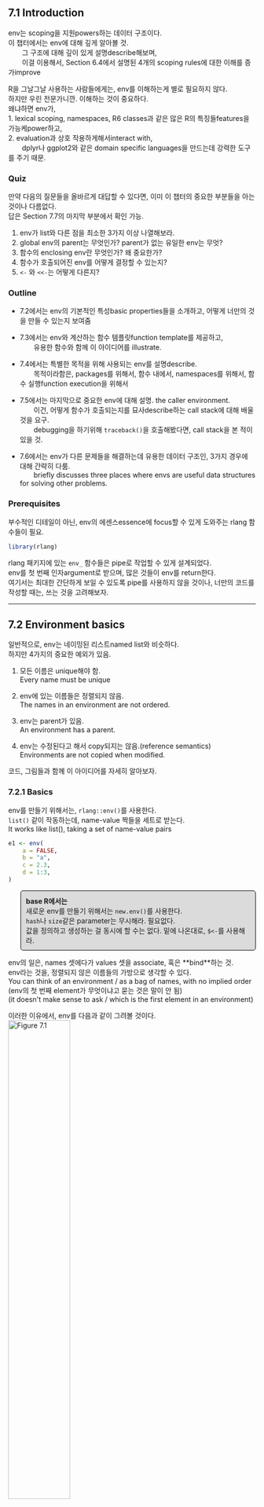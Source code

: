 7.1 Introduction
----------------

env는 scoping을 지원powers하는 데이터 구조이다. <br /> 이 챕터에서는 env에 대해 깊게 알아볼 것. <br />   그 구조에 대해 깊이 있게 설명describe해보며, <br />   이걸 이용해서, Section 6.4에서 설명된 4개의 scoping rules에 대한 이해를 증가improve

R을 그날그날 사용하는 사람들에게는, env를 이해하는게 별로 필요하지 않다. <br /> 하지만 우린 전문가니깐. 이해하는 것이 중요하다. <br /> 왜냐하면 env가, <br /> 1. lexical scoping, namespaces, R6 classes과 같은 많은 R의 특징들features을 가능케power하고, <br /> 2. evaluation과 상호 작용하게해서interact with, <br />   dplyr나 ggplot2와 같은 domain specific languages을 만드는데 강력한 도구를 주기 때문.

### Quiz

만약 다음의 질문들을 올바르게 대답할 수 있다면, 이미 이 챕터의 중요한 부분들을 아는 것이나 다름없다. <br /> 답은 Section 7.7의 마지막 부분에서 확인 가능.

1.  env가 list와 다른 점을 최소한 3가지 이상 나열해보라. <br />
2.  global env의 parent는 무엇인가? parent가 없는 유일한 env는 무엇? <br />
3.  함수의 enclosing env란 무엇인가? 왜 중요한가? <br />
4.  함수가 호출되어진 env를 어떻게 결정할 수 있는지? <br />
5.  `<-` 와 `<<-`는 어떻게 다른지?

### Outline

-   7.2에서는 env의 기본적인 특성basic properties들을 소개하고, 어떻게 너만의 것을 만들 수 있는지 보여줌

-   7.3에서는 env와 계산하는 함수 템플릿function template를 제공하고, <br />   유용한 함수와 함께 이 아이디어를 illustrate.

-   7.4에서는 특별한 목적을 위해 사용되는 env를 설명describe. <br />   목적이라함은, packages를 위해서, 함수 내에서, namespaces를 위해서, 함수 실행function execution을 위해서

-   7.5에서는 마지막으로 중요한 env에 대해 설명. the caller environment. <br />   이건, 어떻게 함수가 호출되는지를 묘사describe하는 call stack에 대해 배울 것을 요구. <br />   debugging을 하기위해 `traceback()`을 호출해봤다면, call stack을 본 적이 있을 것.

-   7.6에서는 env가 다른 문제들을 해결하는데 유용한 데이터 구조인, 3가지 경우에 대해 간략히 다룸. <br />   briefly discusses three places where envs are useful data structures for solving other problems.

### Prerequisites

부수적인 디테일이 아닌, env의 에센스essence에 focus할 수 있게 도와주는 rlang 함수들이 필요.

``` r
library(rlang)
```

rlang 패키지에 있는 `env_` 함수들은 pipe로 작업할 수 있게 설계되었다. <br /> env를 첫 번째 인자argument로 받으며, 많은 것들이 env를 return한다. <br /> 여기서는 최대한 간단하게 보일 수 있도록 pipe를 사용하지 않을 것이나, 너만의 코드를 작성할 때는, 쓰는 것을 고려해보자.

------------------------------------------------------------------------

7.2 Environment basics
----------------------

일반적으로, env는 네이밍된 리스트named list와 비슷하다. <br /> 하지만 4가지의 중요한 예외가 있음.

1.  모든 이름은 unique해야 함. <br /> Every name must be unique

2.  env에 있는 이름들은 정렬되지 않음. <br /> The names in an environment are not ordered.

3.  env는 parent가 있음. <br /> An environment has a parent.

4.  env는 수정된다고 해서 copy되지는 않음.(reference semantics) <br /> Environments are not copied when modified.

코드, 그림들과 함께 이 아이디어를 자세히 알아보자.

### 7.2.1 Basics

env를 만들기 위해서는, `rlang::env()`를 사용한다. <br /> `list()` 같이 작동하는데, name-value 짝들을 세트로 받는다. <br /> It works like list(), taking a set of name-value pairs

``` r
e1 <- env(
    a = FALSE,
    b = "a",
    c = 2.3,
    d = 1:3,
)
```

<style>
p.comment {
background-color: #DBDBDB;
padding: 10px;
border: 1px solid black;
margin-left: 25px;
border-radius: 5px;
}
</style>
<p class="comment">
<strong>base R에서는</strong> <br /> 새로운 env를 만들기 위해서는 <code>new.env()</code>를 사용한다. <br /> <code>hash</code>나 <code>size</code>같은 parameter는 무시해라. 필요없다. <br /> 값을 정의하고 생성하는 걸 동시에 할 수는 없다. 밑에 나온대로, <code>$&lt;-</code>를 사용해라.
</p>
env의 일은, names 셋에다가 values 셋을 associate, 혹은 **bind**하는 것. <br /> env라는 것을, 정렬되지 않은 이름들의 가방으로 생각할 수 있다. <br /> You can think of an environment / as a bag of names, with no implied order <br /> (env의 첫 번째 element가 무엇이냐고 묻는 것은 말이 안 됨) <br /> (it doesn't make sense to ask / which is the first element in an environment)

이러한 이유에서, env를 다음과 같이 그려볼 것이다. <br /> <img src="https://d33wubrfki0l68.cloudfront.net/f5dbd02f5235283e78decdd4f18692b40f1ddf42/c5683/diagrams/environments/bindings.png" alt="Figure 7.1" style="width:50.0%" />

Section 2.5.2에서 다룬 것과 같이, env는 reference semantics를 가지고 있다. <br /> environments have reference semantics. <br /> 대부분의 R 오브젝트들과는 달리, 이걸 수정하면, copy를 만들지 않고, 즉시 수정됨. <br /> when you modify them, you modify them in place, and don't create a copy.

이게 무엇을 암시하냐면, envs가 그들 자체themselves를 contain할 수 있다는 것. <br /> One important implication is that environments can contatin themselves.

``` r
e1$d <- e1
```

<img src="https://d33wubrfki0l68.cloudfront.net/0d41862821d3226c38b73f78a530117349b7344a/abb88/diagrams/environments/loop.png" alt="Figure 7.2" style="width:50.0%" />

env를 프린팅해보면 그냥 메모리 주소memory address만 표시된다. 별로 쓸모가 없음.

``` r
e1
## <environment: 0x00000000146cf208>
```

대신에 `env_print()`를 사용하면 좀 더 정보를 준다.

``` r
env_print(e1)
## <environment: 00000000146CF208>
## parent: <environment: global>
## bindings:
##  * a: <lgl>
##  * b: <chr>
##  * c: <dbl>
##  * d: <env>
```

`env_names()`를 사용하면, 현재의 bindings를 주고 있는 캐릭터 벡터character vector를 얻을 수 있다. <br /> You can use env\_names() to get a character vector / giving the current bindings

``` r
env_names(e1)
## [1] "a" "b" "c" "d"
```

<p class="comment">
<strong>base R에서는</strong> <br /> 3.2.0 이후 버전에서는 <code>names()</code>를 사용하면, env의 bindings의 리스트를 준다. <br /> 3.1.0 혹은 그 이전 버전에서는, <code>ls()</code>에다가 <code>all.names = TRUE</code>라고 옵션을 줘야 모든 bindings를 보여줌. <br /> 이게 가끔 하던 <code>rm(list = ls())</code>의 의미였군.. 변수들 다 없앨 때 쓰던..
</p>
### 7.2.2 Important environments

Section 7.4에서 특별한 env에 대해서 자세하게 다뤄볼 것인데, 여기서는 2개만 미리 하겠다. <br /> current env, 혹은 `current_env()`는, 코드가 현재 실행되고 있는 env다. <br />   is the environment in which code is currently executing. <br /> experimenting interactively할 때에는, 보통 그건 global env.이다. 혹은 `global_env()` <br /> (역자: 어떻게 해석해야할지 모르겠음. 그러니깐 그냥 우리가 평소 쓰는 그것이 global env라는 것 같은데. <br /> 원문: When you're experimenting interactively, that's usually the global environment, or global\_env().) <br /> global env는 가끔 workspace라고 불린다. 왜냐하면 이 곳에서 모든 interactive 계산이 일어나기 때문. <br /> interactive( = outside of a function)

그러니깐 내가 이해를 해본대로 써보자면, <br /> 우리가 이 때까지 늘상 해왔던 단순한 계산, 할당 이런 것들이 다 interactive computation인데, <br /> 이게 일어나는 곳이 global env이고, worskpace임.

env들을 비교하기 위해서는, `==`가 아닌, `identical()`을 이용해야 한다. <br /> 왜냐하면 `==`는 벡터화된 연산자vectorised operator인데, env는 벡터가 아니기 때문이다.

``` r
identical(global_env(), current_env())
## [1] TRUE

global_env() == current_env()
## Error in global_env() == current_env(): atomic과 리스트 타입들에 대해서만 비교(1)가 가능합니다
```

<p class="comment">
<strong>base R에서는</strong> <br /> global env는 <code>globalenv()</code>를 통해서, current env는 <code>environment()</code>를 통해서 접근 가능. <br /> global env는 <code>Rf\_GlobalEnv</code> 혹은 <code>.GlobalEnv</code>로 프린트된다.
</p>
### 7.2.3 Parents

모든 env는 **parent**를 가지고 있다. 또다른 env임. <br /> 다이어그램에서, parent는 작은 옅은 파란색 원으로 표시되고, 또다른 env를 화살표로 가리키고 있다. <br /> In diagrams, the parent is shown as a small pale blue circle and arrow that points to another env.

parent는 lexical scoping을 implement하기 위해 사용된 것. <br /> 만약에 env 안에서 name이 발견되지 않는다면, R은 그것의 parent를 확인해볼 것이다. <br /> `env()`에서 unnamed argument를 공급해줌으로써, parent env를 설정할 수 있다. <br /> 만약에 공급해주지 않는다면, 디폴트로 current env가 된다. current env가 parent env가 된다는 뜻 <br /> 아래의 코드에서, `e2b`의 parent는 `e2a`이다.

``` r
e2a <- env(d = 4, e = 5)
e2b <- env(e2a, a = 1, b = 2, c = 3)
```

<img src="https://d33wubrfki0l68.cloudfront.net/336e61bf494a6424484b8b2685a440a7db1566bf/59bce/diagrams/environments/parents.png" alt="Figure 7.3" style="width:50.0%" />

공간을 아끼기 위해, ancestors를 다 그리진 않을거다. <br /> 그냥 옅은 파란색 원을 볼 때마다, parent env가 어딘가에 있다는 것만 기억해라. <br /> 화살표가 향한 곳이, parent env.

env의 parent를 `env_parent()`를 통해서 찾을 수 있다.

``` r
env_parent(e2b)
## <environment: 0x0000000018bf7608>
env_parent(e2a)
## <environment: R_GlobalEnv>
```

그런데 딱히 `e2a`라고 딱 나오는게 아니고, 주소가 같게 나온다. <br /> `env_print()`에서 찾을 수 있던 주소. <br /> 그거랑 같게 나옴.

parent가 없는 단 하나의 env가 있다. **empty** env. <br /> 텅 비어있는 파란색 원을 가지고 있는 애인데, 얘가 `R_EmptyEnv`다. 이건 R이 사용하는 이름임. <br /> 공간이 허락할 때만 이 empty env를 그려놓겠다.

``` r
e2c <- env(empty_env(), d = 4, e = 5)
e2d <- env(e2c, a = 1, b = 2, c = 3)
```

<img src="https://d33wubrfki0l68.cloudfront.net/ff7bec1ccb1455917a6c9d0f44f114ef5c78519f/39793/diagrams/environments/parents-empty.png" alt="Figure 7.4" style="width:50.0%" />

모든 env의 ancestors는 결국에는, empty env와 함께 종료된다. <br /> `env_parents()`를 이용해서 모든 ancestors를 볼 수 있다.

``` r
env_parents(e2b)
## [[1]]   <env: 0000000018BF7608>
## [[2]] $ <env: global>
env_parent(e2d)
## <environment: 0x00000000190bbe18>
```

디폴트로, `env_parents()`는 global env에 다다르면 멈춘다. <br /> global env의 ancestors는 모든 attach된 패키지를 포함하고 있기 때문에, 이게 유용하다. <br /> `env_parents()`의 디폴트를, empty env까지 찾게끔 바꿔보면 이걸 확인해볼 수 있다. <br /> Section 7.4.1에서 이 env들을 다시 확인해볼 것이다.

``` r
env_parents(e2b, last = empty_env())
##  [[1]]   <env: 0000000018BF7608>
##  [[2]] $ <env: global>
##  [[3]] $ <env: package:rlang>
##  [[4]] $ <env: package:stats>
##  [[5]] $ <env: package:graphics>
##  [[6]] $ <env: package:grDevices>
##  [[7]] $ <env: package:utils>
##  [[8]] $ <env: package:datasets>
##  [[9]] $ <env: package:methods>
## [[10]] $ <env: Autoloads>
## [[11]] $ <env: package:base>
## [[12]] $ <env: empty>
```

<p class="comment">
<strong>base R에서는</strong> <br /> <code>parent.env()</code>를 사용해서 env의 parent를 찾는다. <br /> 모든 ancestors를 return해주는 그런 base 함수는 없음.
</p>
### 7.2.4 Super assignment, `<<-`

env의 ancestors는, `<<-`와 중요한 관계가 있다. <br /> The ancestors of an environment / have an important relationship to &lt;&lt;-.

보통의 할당regular assignment, `<-`는, 항상 current env에서 변수를 생성create한다. <br /> Regular assignment, &lt;-, always creates a variable in the current env.

Super assignment, `<<-`는 절대 current env에서 변수를 생성하지는 않고, <br />   대신에 parent env에서 발견된, 존재하는 변수를 수정한다. <br />   but instead modifies an existing variable / found in a parent env.

``` r
x <- 0
f <- function() {
    x <<- 1
}
f()
x
## [1] 1
```

만약, `<<-`가 존재하는 변수를 찾지 못한다면, global env에서 하나 만들 것이다. <br /> 이건 보통 원치 않은 것인데, 왜냐하면 global 변수는 함수들 간의 뚜렷하지 않은 의존성을 유발하기 때문. <br /> This is usually undesirable, because global variables introduce non-obvious dependencies btw functions.

`<<-`는 대부분 보통 function factory와 함께 사용될 것이다. Section 10.2.4에서 다룸.

### 7.2.5 Getting and setting

리스트 때와 같은 방법으로, $와 \[\[를 이용해서 env의 elements를 get, set할 수 있다.

``` r
e3 <- env(x = 1, y =2)
e3$x
## [1] 1
e3$z <- 3
e3[["z"]]
## [1] 3
```

하지만 `[[`를 숫자 인덱스와는 쓸 수 없고, `[`도 사용할 수는 없다. <br /> (env에서는 order가 없다고 했으니깐 뭐)

``` r
e3[[1]]
## Error in e3[[1]]: wrong arguments for subsetting an environment
e3[c("x", "y")]
## Error in e3[c("x", "y")]: 객체의 타입 'environment'는 부분대입할 수 없습니다
```

`$`와 `[[`는 만약 binding이 존재하지 않는다면, `NULL`을 return할 것이다. <br /> 에러를 얻길 원한다면, `env_get()`를 사용해라.

``` r
e3$xyz
## NULL
env_get(e3, "xyz")
## Error in env_get(e3, "xyz"): 객체 'xyz'를 찾을 수 없습니다
```

binding이 존재하지 않는 경우에, 디폴트값을 얻도록 설정해놓을 수도 있다. <br /> default 인자argument를 사용해라.

``` r
env_get(e3, "xyz", default = NA)
## [1] NA
```

env에다가 bindings를 추가할 수 있는 2가지 방법이 있다. <br /> - `env_poke()`는 name(string으로 주어야함)과 value를 받는다.

``` r
env_poke(e3, "a", 100)
e3$a
## [1] 100
```

-   `env_bind()`는 여러 개의 값들을 bind할 수 있도록 해준다.

``` r
env_bind(e3, a = 10, b = 20)
env_names(e3)
## [1] "x" "y" "z" "a" "b"
```

binding 추가하는것에 대해봤고, <br /> env가 binding을 갖고 있는지를 `env_has()`를 통해서 확인할 수 있다.

``` r
env_has(e3, "a")
##    a 
## TRUE
```

리스트와는 다르게, element를 `NULL`로 설정한다고 해서 제거가 되는건 아니다. <br /> 왜냐하면 가끔씩 `NULL`을 refer하는 이름을 원할 수 있기 때문에. <br /> 이럴 때는 `env_unbind()`를 사용해라.

``` r
e3$a <- NULL
env_has(e3, "a")
##    a 
## TRUE

env_unbind(e3, "a")
env_has(e3, "a")
##     a 
## FALSE
```

name을 unbinding하는 것은, 오브젝트를 삭제하지는 않는다. <br /> 그건 garbage collector의 일이고, 이름이 묶여있지 않은 오브젝트들은 자동적으로 삭제하는 애들. <br /> 이 작업은 Section 2.6에 자세하게 설명되어 있다.

<p class="comment">
<strong>base R에서는</strong> <br /> <code>get()</code>, <code>assign()</code>, <code>exists()</code>, <code>rm()</code>을 봐보아라. <br /> 이것들은 current env와 interactively하게 사용할 수 있도록 디자인되어 있다. <br /> 그래서 다른 env들과 작업할 때는 좀 투박하다. <br /> 그리고 <code>inherits</code> 인자argument에 대해서 알아두어라. <br /> 이건 디폴트로 <code>TRUE</code>인데, 기본 환경base equivalents에서, <br />   제공supplied된 env와 이 env의 모든 ancestors를 검색inspect할 것이라는 뜻.
</p>
### 7.2.6 Advanced bindings

`env_bind()`의 이색적 변형exotic variants가 2개 더 있다.

1.  `env_bind_lazy()`는 **delayed bindings**를 만든다. <br /> 접근이 처음으로 되었을 때, evaluated되는 애들. <br /> 더 자세하게 살펴보면, delayed bindings는 promises를 만드는데, 그래서 함수 인자들과 같이 행동behave한다. <br /> Behind the scenes, delayed bindings create promises, so behave in the same way as function arguments.

그러니깐 호출이 되어서 정말 필요할 때까지는 evaluate하지는 않는 것임.

``` r
env_bind_lazy(current_env(), b = {Sys.sleep(1); 1})

system.time(print(b))
## [1] 1
##    user  system elapsed 
##       0       0       1
system.time(print(b))
## [1] 1
##    user  system elapsed 
##       0       0       0
```

그러니깐 처음에는 접근하는데 Sys.sleep()의 값만큼 시간이 걸렸는데, 한 번 evaluated이 되고 난 이후에는 <br /> 바로바로 접근access이 가능.

delayed bindings의 가장 중요한 사용은 `autoload()`에서 이루어진다. <br /> R 패키지가 데이터셋을 제공할 수 있도록 해주는 것이 `autoload()`. <br /> 메모리에 로드되어있는 것처럼 행동behave하는데, 사실은 필요할 때에만 디스크에서 로드되는 것.

1.  `env_bind_active()`는 **active bindings**를 만든다. 얘들은 접근될 때마다 re-computed

``` r
env_bind_active(current_env(), z1 = function(val) runif(1))
z1
## [1] 0.4672769
z1
## [1] 0.4547822
```

active bindings는 R6의 active fields를 implement할 때 사용된다. Section 14.3.2에서 배우게 됨.

<p class="comment">
<strong>base R에서는</strong> <br /> <code>?delayedAssign()</code>과 <code>?makeActiveBinding()</code>을 보아라.
</p>
### 7.2.7 Exercises

------------------------------------------------------------------------

7.3 Recursing over environments
-------------------------------

하나의 env의 모든 ancestors를 조작operate하고 싶다면, 보통 recursive 함수를 작성하는게 편리하다. <br /> 이 섹션에서는 env에 대해 새롭게 배운 지식을 적용해서, <br />   name을 받는 함수를 작성하는데, 그 name이 어디에 정의되어있는지 env를 찾는 것을, <br />   R의 regular scoping rules를 이용해 `where()`로 찾아본다. <br /> This section shows you how, applying your new knowledge of environments to write a function <br /> that given a name, finds the environment where() that name is defined, using R's regular scoping rules. <br /> 이해가 안 되어도 쭉쭉 읽어보고 다시 읽어보자.

`where()`의 정의는 단순straightforward하다. <br /> 2개의 arguments를 가지며, 하나는 찾아볼 name(문자열string으로), <br />   다른 하나는 어떤 env에서부터 찾아볼지. <br /> (여기 나오는 `caller_env()`가 왜 좋은 디폴트인지 7.5에서 배우게 될 것)

``` r
where <- function(name, env = caller_env()){
  if (identical(env, empty_env())) {
    # Base case
    stop("Can't find ", name, call. = FALSE)
  } else if (env_has(env, name)) {
    # Success case
    env
  } else {
    # Recursive case
    where (name, env_parent(env))
  }
}
```

3가지 케이스가 있다.

-   base case: empty env까지 다다랐는데 binding을 못 찾은 것. <br /> 더 갈 곳이 없어서 error가 나옴. <br />
-   successful case: env에 name이 존재해서, env를 return <br />
-   recursive case: env에서 이름이 발견되지 않아서, parent를 시도해봄. <br />

이 3가지 케이스들을, 3개의 예시와 함께 illustrate해보자.

``` r
where("yyy")
## Error: Can't find yyy
x <- 5
where("x")
## <environment: R_GlobalEnv>
where("mean")
## <environment: base>
```

그림을 통해 보면 좀 더 이해가 쉬울 수도 있다. <br /> 다음의 코드와 다이어그램 같이, 2개의 envs가 있다고 상상해보자.

``` r
e4a <- env(empty_env(), a = 1, b = 2)
e4b <- env(e4a, x = 10, a = 11)
```

<img src="https://d33wubrfki0l68.cloudfront.net/9fab27eb096eb643a391f207daeabbb023813c30/7e894/diagrams/environments/where-ex.png" alt="Figure 7.5" style="width:50.0%" />

-   `where("a", e4b)`는 `e4b`에서 `a`를 찾을 것. <br />
-   `where("b", e4b)`는 `e4b`에서 `b`를 못 찾아서, parent인 `e4a`에서 찾아볼 것이고, 거기서 찾음. <br />
-   `where('c", e4b)`는 `e4b`에서 찾아보고, `e4a`에서 찾아보고, empty env에 다다라서 error를 throw.

envs들에 대해서는 반복적으로recursively 작업하는 것은 자연스럽다. <br /> 그래서 `where()`을 유용한 템플릿으로 쓸 수 있다. <br /> `where()`에서 특정한 것들만 빼면 구조를 좀 더 명확하게 볼 수 있다.

``` r
f <- function(..., env = caller_env()) {
  if (identical(env, empty_env())) {
    # Base case
  } else if (success) {
    # Success case
  } else {
    # Recursive case
    f (..., env = env_parent(env))
  }
}
```

<p class="comment">
<strong>Iteration versus recursion</strong> <br /> 위에 한 recursion 대신에 루프를 쓰는 것도 가능하다. <br /> 내 생각에는 recursive version이 더 쉬운 것 같은데, <br /> 만약에 recursive functions를 많이 안 써봤다면 이게 더 쉽게 이해될 수도 있기에, 해보았다. <br /> <code> f2 &lt;- function(..., env = caller\_env()) { while (!identical(env, empty\_env())) { if (success) { \# success case return() } \# inspect parent env &lt;- env\_parent(env) }

    # base case

} </code>
</p>
### 7.3.1 Exercises

------------------------------------------------------------------------

7.4 Special environments
------------------------

대부분의 env는, 니가 만드는게 아니고, R에 의해 만들어진다. <br /> 이 섹션에서는, 대부분의 중요한 env에 대해서 배울 것이다. <br /> 위에서는 이미 current env랑 global env를 배워봤었고.

패키지 env에서부터 시작해서, <br /> 그러고나서 함수가 만들어졌을 때, 함수에 bound되는 function env에 대해서 배울 것이다. <br /> You'll learn about the function environment bound to the function when it is created, <br /> 그리고 function이 호출될 때마다 만들어지는, ephemeral execution env에 대해서 배울 것. <br /> and the ephemeral execution environment created every time the function is called. <br /> 1. package env, 2. function env, 3. execution env

마지막으로, package와 function env가 namespaces를 지원support하기 위해 어떻게 interact하는지, <br /> 이걸로, 유저가 어떤 다른 패키지를 로드하던 간에,   패키지가 항상 같은 방식으로 작동behave한다는 걸 보장받을 수 있다.

### 7.4.1 Package env와 search path

`library()`나 `require()`를 통해서 attach한 패키지들은 global env의 parents들 중 하나가 된다. <br /> immediate parent는 가장 최근에 attach한 패키지, 그리고 그 바로 위 parent는 2번 째로 최근에 attach한 패키지..이런 식 ![그림1](https://d33wubrfki0l68.cloudfront.net/038b2da4f5db1d2a8acaf4ee1e7d08d04ab36ebc/ac22a/diagrams/environments/search-path.png)

이런 식으로 parents를 거슬러 올라가다보면, 패키지들이 attach된 순서를 볼 수 있다. <br /> 이걸 **search path**라고 부르는데, <br />   이 env들에 있는 모든 오브젝트들을 top-level interactive workspace에서부터 찾을 수 있기 때문.<br />   because all objects in these environments / can be found from the top-level interactive workspace.

이 env들의 이름들을, `base::search()`를 통해서 혹은 env 그 자체들을 `rlang::search_envs()`를 통해서 확인할 수 있다.

``` r
search()
##  [1] ".GlobalEnv"        "package:rlang"     "package:stats"    
##  [4] "package:graphics"  "package:grDevices" "package:utils"    
##  [7] "package:datasets"  "package:methods"   "Autoloads"        
## [10] "package:base"
```

``` r
search_envs()
##  [[1]] $ <env: global>
##  [[2]] $ <env: package:rlang>
##  [[3]] $ <env: package:stats>
##  [[4]] $ <env: package:graphics>
##  [[5]] $ <env: package:grDevices>
##  [[6]] $ <env: package:utils>
##  [[7]] $ <env: package:datasets>
##  [[8]] $ <env: package:methods>
##  [[9]] $ <env: Autoloads>
## [[10]] $ <env: package:base>
```

search path의 마지막 2개 env들은 항상 같다. `Autoloads` 그리고 `package:base`

-   `Autoloads` env는 delayed bindings를 이용해서 메모리를 save한다. <br /> 어떻게? 패키지 오브젝트들(예를 들어, 큰 데이터셋)을 필요할 때만 로딩하는 방식으로.

-   `package:base` 혹은 그냥 base라고 하는 base env는, base 패키지의 env다. <br /> 이건 다른 패키지들의 로딩을 시동걸 수 있어야하기 때문에 특별하다. <br /> It is special because / it has to be able to bootstrap / the loading of all other packages. <br /> 이 base env는, `base_env()`를 통해 직접적으로 access할 수 있다.

`library()`를 통해서 다른 패키지를 로딩할 때, global env의 parent env가 다음과 같이 변한다. <br /> pkg:d가 추가된 것. ![그림2](https://d33wubrfki0l68.cloudfront.net/7c87a5711e92f0269cead3e59fc1e1e45f3667e9/0290f/diagrams/environments/search-path-2.png)

### 7.4.2 The function environment

함수function는, 그게 만들어질 때, current env를 bind한다. <br /> A function binds the current environment when it is created. <br /> 이걸 **function env**라고 부르는데, lexical scoping에 사용된다. <br /> 컴퓨터 언어에서는, 자신의 env를 캡쳐하는 함수들을 **closures**라고 부르는데, R에서는 함수가 자기자신의 env를 항상 bind한다. <br /> 그래서 R's documentation에서는 function이랑 closures랑 혼용해서 사용하는 것이다.

이 function env는 `fn_env()`를 통해서 얻을 수 있다.

``` r
y <- 1
f <- function(x) x + y
fn_env(f)
## <environment: R_GlobalEnv>
```

<p class="comment">
<strong>base R에서는</strong> <br /> 함수 <code>f</code>의 env를 access하고 싶다면 <code>environment(f)</code>를 사용해라.
</p>
다이어그램에서는, 함수를 다음과 같이 env를 bind하고 있는 '반원이 붙은 네모'로 그릴 것이다. <br /> In diagrams, I'll draw a function as a rectangle with a rounded end that binds an environment. <br /> <img src="https://d33wubrfki0l68.cloudfront.net/cd8208b418ecbaf6ace1b6453b93fdf628173e01/68d59/diagrams/environments/binding.png" alt="그림3" style="width:50.0%" />

이 경우에 `f()`는, `f`라는 이름을 함수에 bind하는 env를(왼쪽으로 향한 화살표), bind한다.(오른쪽으로 향한 화살표) <br /> In this case, `f()` binds the environment that binds the name `f` to the function. <br /> (이 부분 이해하는게 여간 어려운 일이 아니다...화이팅해보자)

하지만 항상 이런건 아니다. 다음의 예를 보자. <br /> `g()`는 global env를 binds하고 있고, `g`는 새로운 env `e`에 bound되어 있다. <br /> (아래로 향한 화살표), (왼쪽으로 향한 화살표) <br /> <img src="https://d33wubrfki0l68.cloudfront.net/cd32bb2bc59dcfa579b0415ebac271f24c6a85fd/cde86/diagrams/environments/binding-2.png" alt="그림4" style="width:50.0%" />

bind하는 것과 bound되는 것은 미묘하지만 분명한 차이가 있다. <br /> 전자는 우리가 `g`를 어떻게 찾느냐 하는 것이고, 후자는 `g`가 그것의 변수들을 어떻게 찾느냐 하는 것임.

함수 `g`는 global env에서 우리가 찾는 것이고, `g`의 변수들이 있다면 e라는 env안에서 찾는 것.

### 7.4.3 Namespaces

위의 다이어그램을 보면, 어떤 패키지들을 로드시키냐에 따라 패키지의 parent env가 달라진다. <br /> 그럼 걱정이 된다. 패키지들이 다른 순서로 로드되어 있으면 패키지가 다른 함수를 찾는게 아닐까? <br /> **namespaces**의 목표는 이런 일이 생기지 않도록 하는 것이다. <br /> 그리고 어떤 패키지들이 attach되었던간에 같은 방식으로 작동하도록.

예를 들어서, `sd()`를 봐보자.

``` r
sd
## function (x, na.rm = FALSE) 
## sqrt(var(if (is.vector(x) || is.factor(x)) x else as.double(x), 
##     na.rm = na.rm))
## <bytecode: 0x0000000019219328>
## <environment: namespace:stats>
```

`sd()`는 `var()`의 관점으로 정의되어 있다. sd() is defined in terms of var(). <br /> 그래서 만약에 global env에서, 혹은 다른 attach된 패키지 안의, `var()`이라고 불리는 어떤 함수에 의해, <br />   `sd()`의 결과가 영향받지 않을까 걱정할 수 있다. <br /> so you might worry that the result of sd() / would be affected / by any function called var() <br />   either in the global env, or in one of the other attached packages. <details> <summary>예를 들어,</summary>

``` r
sd(1:2)
## [1] 0.7071068
```

이 값을, `var()`을 새롭게 정의해놓는다면 바뀌지 않을까? 하고 걱정할 수 있음.

``` r
var <- function(x) x
var(1)
## [1] 1
```

이제 `var()`이라는 함수는 받은 그대로를 출력하는 함수

그래도 여전히 `sd()`는 바뀌지 않는다.

``` r
sd(1:2)
## [1] 0.7071068
```

</details> <br /> <br />

R은 앞서 설명한 함수 대(對) binding env를 이용해서, 이러한 문제를 피한다. <br /> R avoids this problem by taking advantage of the function versus binding env described above.

패키지에 있는 모든 함수들은, 한 쌍의 env와 결합associate되어 있다. <br /> package env와 namespace env.

1.  package env는 패키지에 대한 외부 인터페이스. <br /> The package env is th external interface to the package. <br /> R user가 어떻게 attach된 패키지에서, 혹은 `::`를 이용해서 함수를 찾는지. <br /> It's how you, the R user, find a function in an attached package or with `::`. <br /> package env의 parents는 search path에 의해 결정된다. <br />   즉, 패키지가 어떤 순서로 attach되었는지에 따라, package env의 parents가 결정된다.

2.  namespace env는 패키지에 대한 내부 인터페이스. <br /> package env가, 우리가 어떻게 함수를 찾는지를 컨트롤한다면, <br /> namespace env는 어떻게 그 함수가 그 안의 변수를 찾는지를 컨트롤.

정리해보면, package env는 우리가 함수를 찾을 때 쓰는 것이고, namespace env는 함수가 그 안의 변수를 찾을 때 쓰는 것이고. <br /> 근데 그렇다면, 어떤 함수가 다른 함수들을 찾을 수는 없는 것 아닌가? <br /> 내가 함수를 찾을 수는 있고, 함수가 그 안의 변수들을 찾을 수는 있는데, <br /> 함수가 다른 함수들을 찾을 수는 없잖아?

그래서, <br /> package env에 있는 모든 binding들은 namespace env에도 있다. <br /> 이렇게 모든 함수들이, 패키지 안의 다른 함수들을 사용할 수 있는 것. <br /> 하지만 몇몇 binding들은 namespace env에서만 출현occur한다. <br /> 이것들은 internal 혹은 non-exported 오브젝트들이라고 알려져있는데, 이것들 때문에 <br /> user가 내부 구현internal implementation을 감출 수 있는 것hide이다.

이걸 그림으로 나타내보면, <br /> <img src="https://d33wubrfki0l68.cloudfront.net/d4fc3ef4f21f2cb0cd065933cba3005cc4b0ea3c/4c4b3/diagrams/environments/namespace-bind.png" alt="그림5" style="width:50.0%" />

package env랑 namespace env가 둘 다 `sd`에 binding을 갖고 있는데, `sd()` 함수는 namespace env를 binds.

<details> <summary>나는 이게 이해가 안 돼요.</summary> 하, 근데 이걸 위에서 했던, <code>g()</code>라는 함수와 e라는 env의 예에 대입시켜보면 매치가 안 된다. <br /> 그 그림에서, <br />   ①<code>g()</code>는 global env를 binds하기에, global env에서 <code>g()</code>를 찾음. <br />   ②<code>g</code>는 e에 bound되어 있어, its variable을 e에서 찾는다는데,

바로 위 그림을 보면, <br />   ①<code>sd()</code>라는 함수는 namespace env를 binds하고 있다는데, 얘는 package env에서 찾는다고 했음. <br />   ②<code>sd</code>는 package env에 bound되어 있으니, its variable은 여기서 찾아야 하는데, namespace env에서 찾는게 맞음.

그러니깐 내 생각엔, binds하는 곳에서 변수를 찾는거고, bound되는 곳에서 이 함수를 찾을 수 있는거라고 이해하겠다.

정말 오랫동안 생각했는데, 이게 맞는거 같다.

원문의 7.4.3 Namespaces 직전에 나오는 문장, <br /> The distinction between binding and being bound by is subtle but important, the difference is how we find <code>g</code> versus how <code>g</code> finds its variables. <br /> 이 문장이 잘못된거 같다. </details> <br /> <br />

다음으로, 모든 namespace env는 같은 set의 ancestors를 갖는다. <br />

-   각 namespace는 **imports** env를 갖는다. <br /> 패키지에 이용된 모든 함수들에 대한 bindings를 갖고 있는 env. <br /> imports env는 패키지 개발자에 의해, `NAMESPACE` 파일로 컨트롤된다.

-   모든 base 함수들을 explicit하게 importing하는 것은 귀찮다. <br /> 그래서 imports env의 parent는 base **namespace**. <br /> base namespace는 base env와 같은 bindings를 갖고 있는데, 다른 parent를 갖는다.

-   base namespace의 parent는 global env다. 이 말인즉슨, binding이 imports env에서 정의되지 않았다면, 패키지는 평소와 같은 방법으로 찾아볼 거라는 것. <br /> This means that if binding isn't defined in the imports env / the package will look for it in the usual way. <br /> 이건 보통 나쁜 방법이기 때문에, `R CMD check`가 자동적으로 이러한 코드에 대해서 경고한다. <br /> S3 메소드 디스패치가 작동하는 방법 때문에 필요했던 역사적인 이유가 있다.

위 3가지 논의를 그림으로 정리해보면, ![그림6](https://d33wubrfki0l68.cloudfront.net/3184a9827ac2c26c60f65680157241819f55e754/542c2/diagrams/environments/namespace-env.png)

그리고 이걸 전부다 종합해서, `sd()`의 예를 설명해보면, ![그림7](https://d33wubrfki0l68.cloudfront.net/fbbfd3b49bdbd3ca1913043233d48454ec27f14e/ae75a/diagrams/environments/namespace.png)

그래서 `sd()`가 `var`의 값을 찾아볼 때, 항상 패키지 user가 아닌, 패키지 developer가 결정해놓은 env의 sequence들을 찾아가게 된다. <br /> 그래서 package 코드는 user가 어떤 패키지들을 attach시켜놨던간에 항상 같은 방식으로 작동하도록 보장받는 것이다.

<details> <summary>개인적인 정리</summary> 그러니깐, <code>sd()</code>라는 함수를 밖에서 호출할 때는, bound되어 있는 package env에서 찾게 되고, 얘는 Global env의 parent env임. <br /> 그래서, 내가 <code>var()</code>이라는 함수를 외부에서 어떻게 정의를 해놓던간에 얘를 찾아보지 않게 되는 것임. <br /> 그래서 내가 임의로어떻게 정의가 되었던간에, 일관적인 결과를 얻게됨. <br /> 가끔 package들을 로드시켰는데 이름이 같아서 문제가 될 때도 있다. <br /> R많이 써본 사람이면 한번쯤 겪었을텐데, <code>select()</code>였나..? <code>filter()</code>였나 뭐 하나가 충돌이 되어서 이상한 결과값이나 에러를 얻었던 적이 있다. <br /> 이건 이제 진짜 로드되는 순서에 따라 원하는 결과가 나올수도 있고, 아닐수도 있는거지. 흠 이해가 된다. </details> <br /> <br />

위 그림을 보면 알다시피 패키지와 namespace env간에 직접적이 연관direct link은 없다. <br /> function env를 통해서만 연관은 정의된다.

### 7.4.4 Execution environments

마지막으로 다뤄야할 중요한 주제는 execution env다. <br /> 다음의 함수를 처음 실행시켜보면 무엇이 나올까? 2번째로 실행시켜보면?

``` r
g <- function(x) {
  if (!env_has(current_env(), "a")) {
    message("Defining a")
    a <- 1
  } else {
    a <- a + 1
  }
  a
}
```

계속 읽기전에 한 번 생각해보자.

``` r
g(10)
## Defining a
## [1] 1
```

``` r
g(10)
## Defining a
## [1] 1
```

이 함수는 같은 값을 계속 return하는데, Section 6.4.3에서 다루었던 fresh start principle 때문이다. <br /> 함수가 호출될 때마다 host execution에 새로운 env가 생긴다. <br /> 이건 execution env라고 부르고, 이것의 parent는 function env다.

좀 더 간단한 예와 함께 이 과정을 설명해보자. <br /> execution env는 function env를 통해 찾을 수 있다.

``` r
h <- function(x) {
  a <- 2
  x + a
}

y <- h(1)
```

<img src="https://d33wubrfki0l68.cloudfront.net/862b3606a4a218cc98739b224521b649eeac6082/5d3e9/diagrams/environments/execution.png" alt="그림8" style="width:50.0%" />

1.  에서처럼, 우리가 `y <- h(1)`이라고 함수를 호출하면, execution env가 생겨서 `x`에다가 1을 assign. <br />
2.  에서처럼, 이 execution env안에서 `a`에다가 2를 assign. <br />
3.  에서처럼, execution env는 사라지고, `y`에다가 3을 return하면서 함수가 complete.

그림에서, execution env의 parent가 function env라는 것을 확인할 수 있다.

execution env는 보통 ephemeral하다. 쓰고나면 없어진다. <br /> 함수가 완료되고 나면, env는 garbage collected된다. <br /> 몇 가지 방법으로 이걸 더 오래남게끔 할 수는 있다. <br /> 첫 번째는 explicit하게 return하는 것.

``` r
h2 <- function(x) {
  a <- x * 2
  current_env()
}

e <- h2(x = 10)
env_print(e)
## <environment: 0000000018AF37A0>
## parent: <environment: global>
## bindings:
##  * a: <dbl>
##  * x: <dbl>
```

``` r
fn_env(h2)
## <environment: R_GlobalEnv>
```

여기서도 `h2`의 execution env의 parent가 global env라는 걸 볼 수 있다. <br /> function env가 global env이기 때문.

두 번째 방법은 함수같이, env가 binding된 object를 return하도록 하는 것. <br /> Another way to capture it is to return an object with a binding to that environment, like a function. <br /> 다음의 예는 function factory를 사용해서 이 아이디어를 illustrate한다. <br /> `plus()`라는 function factory를 이용해서, `plus_one()`이라는 함수를 만들어볼 것임.

``` r
plus <- function(x) {
  function(y) x + y
}

plus_one <- plus(1)
plus_one
## function(y) x + y
## <environment: 0x00000000185f7b48>
```

다이어그램을 보면, `plus_one()`의 enclosing env가 `plus()`의 execution env라서 조금 복잡하다. <img src="https://d33wubrfki0l68.cloudfront.net/853b74c3293fae253c978b73c55f3d0531d746c5/6ffd5/diagrams/environments/closure.png" alt="그림9" style="width:50.0%" />

우리가 `plus_one()`을 호출하면 무슨 일이 일어나는지? <br /> `plus_one()`의 execution env는, 캡쳐된 `plus()`의 execution env를 parent로 가질 것이다. <br /> What happens when we call plus\_one()? <br /> Its execution environment will have / the captured execution env of plus() as its parent. <br /> 그래서 `plus()`의 execution env가 더 오래 남아있다. <img src="https://d33wubrfki0l68.cloudfront.net/66676485e6a22c807c19b0c54c8fda6bd1292531/3526e/diagrams/environments/closure-call.png" alt="그림10" style="width:50.0%" />

function factory에 대해서는 Section 10.2에서 자세하게 배운다.

### 7,4,5 Exercises

------------------------------------------------------------------------

7.5 Call stacks
---------------

마지막으로 설명해야할 env는, **caller** env. <br /> `rlang::caller_env()`로 access할 수 있다. <br /> 함수가 호출되는 곳의 env를 공급해준다. 그래서 함수가 어떻게 호출되어지느냐에 따라 달라진다. 함수가 어떻게 만들어지에 따라 달라지는게 아니고. <br /> 위에서 봤듯이, env를 argument로 받는 함수를 작성할 때, 유용한 디폴트이다.

<p class="comment">
<strong>base R에서는</strong> <br /> <code>parent.frame()</code>이랑 <code>caller\_env()</code>와 같은 것이다. 이름은 frame인데, frame이 아니라 env를 return한다.
</p>
<details> <summary>base R</summary> `parent.frame()`이랑 `caller_env()`와 같은 것이다. 이름은 frame인데, frame이 아니라 env를 return한다. </details> <br /> <br /> <br /> <br />

caller env를 충분히 이해하기 위해서는, 2개의 연관된 개념들concepts을 다루어야 한다. <br /> ①**frame**으로 만들어진 ②**call stack**. <br />

함수를 실행하는 것은, 2가지 타입들의 context를 만든다. <br /> Executing a function creates two types of context. <br /> 이미 하나는 배웠다. execution env. <br /> 이건 function env의 child. 그리고 이건 함수를 어디에 만들어지는지에 따라 결정된다. <br /> 또 다른 하나는 call stack. 얘는 함수를 어디에 호출되어지는지에 따라 결정됨.

그러니깐, 함수를 실행하는데 있어, 어디서 호출하는지, 그리고 어디에 호출하는지에 따라, <br /> 전자는 call stack을, 후자는 execution env를. 이렇게 2가지의 타입의 context가 만들어짐.

### 7.5.1 Simple call stacks

간단한 sequence of calls를 illustrate해보자: f()는 g()를, g()는 h()를 call한다. <br /> f() calls g() calls h().

``` r
f <- function(x) {
  g(x = 2)
}

g <- function(x) {
  h(x = 3)
}

h <- function(x) {
  stop()
}
```

R에서 call stack을 가장 흔하게 보는 경우는, error가 발생했을때 `traceback()`을 살펴보는 것이다.

``` r
f(x = 1)
## Error in h(x = 3):
traceback()
## No traceback available
```

call stack을 이해하기 위해서, <br />   `stop()` + `traceback()`을 쓰기보다는, `lobstr::cst()`를 사용할 것이다. <br /> 여기서 cst는 **c**all **s**tack **t**ree의 줄임말.

``` r
h <- function(x) {
    lobstr::cst()
}

f(x = 1)
##     x
##  1. \-global::f(x = 1)
##  2.   \-global::g(x = 2)
##  3.     \-global::h(x = 3)
##  4.       \-lobstr::cst()
```

이걸 보면, `cst()`는 `h()`로부터 호출되었고, `h()`는 `g()`로부터 호출되었고, <br />   `g()`는 `f()`로부터 호출되었음을 알 수 있다.

`traceback()`에 나온 것과는 역순이라는 것을 인지할 것. <br /> call stacks가 복잡해질수록, <br />   sequence가 끝나는 지점이 아니라 시작하는 지점으로부터 따지는게 더 쉽다고 생각한다. <br /> 즉, "`f()`가 `g()`를 호출한다"가 "`g()`가 `f()`에 의해 호출된다"보다 쉬움.

### 7.5.2 Lazy evaluation

위의 call stack은 간단하다. <br /> tree-like 구조가 관련되어 있다는 힌트가 있고, 모든게 하나의 branch에서 일어난다. <br /> while you get a hint that there's some tree-like structure involved, everything happens on a single branch. <br /> 이게, 모든 arguments들이 eagerly evaluated되었을 때 call stack의 전형.

lazy evaluation이 연관된 좀 더 복잡한 예를 만들어보자. <br /> 함수들의 sequence를 만들어 볼 건데, `a()`, `b()`, `c()`는 모두 `x`라는 argument를 차례로 넘겨준다.pass along

``` r
a <- function(x) b(x)
b <- function(x) c(x)
c <- function(x) x

a(f())
##     x
##  1. +-global::a(f())
##  2. | \-global::b(x)
##  3. |   \-global::c(x)
##  4. \-global::f()
##  5.   \-global::g(x = 2)
##  6.     \-global::h(x = 3)
##  7.       \-lobstr::cst()
```

`x`는 lazily evaluated되기 때문에, tree가 2개의 branches를 갖는다. <br /> 첫 번째 branch에서는, `a()`가 `b()`를 호출하고, `b()`가 `c()`를 호출함. <br /> 두 번째 branch에서는, `c()`가 argument인 `x`를 evaluate할 때 시작됨. <br /> 이 argument는 새로운 branch에서 evaluate되는데, <br />   이게 evaluate되는 env가 global env이지, `c()`의 env가 아니기 때문이다.

### 7.5.3 Frames

call stack의 각 element는 **frame**이다. evaluation context라고도 알려져 있음. <br /> frame은 매우 중요한 내부 데이터 구조internal data structure인데, R 코드는 데이터 구조의 작은 부분만 access할 수 있다. <br /> 왜냐하면 간섭tampering하면 R과 충돌하기 때문. it will break R. <br /> 하나의 프레임은 3개의 key components가 있다.

1.  함수 호출을 하는 expression(`expr`으로 라벨됨). `traceback()`이 프린트하는게 이것. <br />
2.  environment(`env`라고 라벨됨), 보통 함수의 execution env. <br /> 2개의 주요한 예외가 있다. <br />   global frame의 env는 global env. <br />   그리고 `eval()`을 호출하는 것도 frame을 만드는데, env는 아무것이나 될 수 있다. <br />
3.  parent, call stack의 이전 call(회색 화살표로 생긴거)

Figure 7.2는 Section 7.5.1에서 `f(x = 1)`을 호출하는데 stack을 illustrate해준다. <br /> <img src="https://d33wubrfki0l68.cloudfront.net/a6ab607182133f595455649cb7d969b482da93a9/e5ce5/diagrams/environments/calling.png" alt="Figure 7.2: The graphical depcition of a simple call stack" style="width:50.0%" />

(calling environment에 focus할 수 있도록, global env에서 `f`, `g`, `h`로의 bindings는 생략)

프레임은, `on.exit()`으로 만들어진, exit handler도 가지고 있다. <br /> 얘는 컨디션 시스템을 재시작하고 조절하며, 함수가 완료되었을 때 `return()`을 한다. <br /> (하 번역이 안 된다.) <br /> 원문: <br /> The frame also holds exit handler created with on.exit(), <br /> restarts and handlers for the condition system, and which context to return() to when a function completes. <br /> 이건 R 코드로는 접근할 수 없는 중요한 내부 디테일이다.

### 7.5.4 Dynamic scope

enclosing env이 아닌, calling stack에서 변수들을 찾아보는 것을 dynamic scoping이라고 부른다. <br /> 소수의 언어들만이, dynamic scoping을 implement해놨다.(Emacs Lisp는 주목할만한 예외notable execption) <br /> 왜냐하면 dynamic scoping은, 어떻게 함수가 작동하는지 추론reason about하기 힘들게끔 만들기 때문이다. <br /> 어떻게 그게 정의되었는지 뿐만 아니라, 그것이 호출되는 문맥context도 알아야한다. <br /> Dynamic scoping은 interactive data analysis를 지원하는 함수를 개발하는데 우선적으로 유용. <br /> 이건 20장에서 다룰 주제다.

### 7.5.5 Exercises

7.6 As data structures
----------------------
